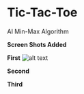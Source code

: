 # Tic-Tac-Toe
AI Min-Max Algorithm

**Screen Shots Added**

**First**
![alt text](https://github.com/DZ521111/TIC-TAC-TOE/blob/master/ScreenShots/First.jpg?raw=true)

**Second**


**Third**
